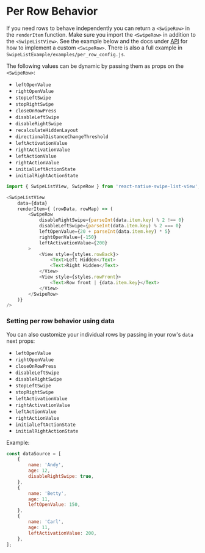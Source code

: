 # Per Row Behavior

If you need rows to behave independently you can return a ```<SwipeRow>``` in the ```renderItem``` function. Make sure you import the ```<SwipeRow>``` in addition to the ```<SwipeListView>```. See the example below and the docs under [API](https://github.com/jemise111/react-native-swipe-list-view#API) for how to implement a custom ```<SwipeRow>```. There is also a full example in ```SwipeListExample/examples/per_row_config.js```.

The following values can be dynamic by passing them as props on the ```<SwipeRow>```:
 * ```leftOpenValue```
 * ```rightOpenValue```
 * ```stopLeftSwipe```
 * ```stopRightSwipe```
 * ```closeOnRowPress```
 * ```disableLeftSwipe```
 * ```disableRightSwipe```
 * ```recalculateHiddenLayout```
 * ```directionalDistanceChangeThreshold```
 * ```leftActivationValue```
 * ```rightActivationValue```
 * ```leftActionValue```
 * ```rightActionValue```
 * ```initialLeftActionState```
 * ```initialRightActionState```

```javascript
import { SwipeListView, SwipeRow } from 'react-native-swipe-list-view';

<SwipeListView
    data={data}
    renderItem={ (rowData, rowMap) => (
        <SwipeRow
            disableRightSwipe={parseInt(data.item.key) % 2 !== 0}
            disableLeftSwipe={parseInt(data.item.key) % 2 === 0}
            leftOpenValue={20 + parseInt(data.item.key) * 5}
            rightOpenValue={-150}
            leftActivationValue={200}
        >
            <View style={styles.rowBack}>
                <Text>Left Hidden</Text>
                <Text>Right Hidden</Text>
            </View>
            <View style={styles.rowFront}>
                <Text>Row front | {data.item.key}</Text>
            </View>
        </SwipeRow>
    )}
/>
```

### Setting per row behavior using data

You can also customize your individual rows by passing in your row's `data` next props:
 * ```leftOpenValue```
 * ```rightOpenValue```
 * ```closeOnRowPress```
 * ```disableLeftSwipe```
 * ```disableRightSwipe```
 * ```stopLeftSwipe```
 * ```stopRightSwipe```
 * ```leftActivationValue```
 * ```rightActivationValue```
 * ```leftActionValue```
 * ```rightActionValue```
 * ```initialLeftActionState```
 * ```initialRightActionState```

Example:
```javascript
const dataSource = [
    {
        name: 'Andy',
        age: 12,
        disableRightSwipe: true,
    },
    {
        name: 'Betty',
        age: 11,
        leftOpenValue: 150,
    },
    {
        name: 'Carl',
        age: 11,
        leftActivationValue: 200,
    },
];
```
